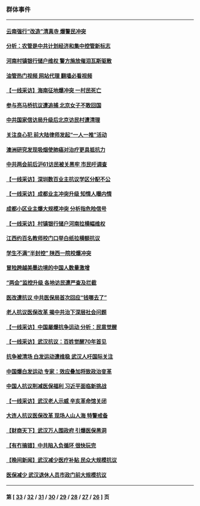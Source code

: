 ### 群体事件
---
#### [云南强行“改造”清真寺 爆警民冲突](../../pages/ncid279/n14005561.md?06030845) 
#### [分析：农管是中共计划经济和集中控管新标志](../../pages/ncid279/n14000665.md?06030845) 
#### [河南村镇银行储户维权 警方施放催泪瓦斯驱散](../../pages/ncid279/n13998750.md?06030845) 
#### [油管热门视频 网站代理 翻墙必看视频](http://138.2.39.72:81/youtube.html?epic-marker?06030845)
#### [【一线采访】海南征地爆冲突 一村民死亡](../../pages/ncid279/n13989137.md?06030845) 
#### [参与亮马桥抗议遭追捕 北京女子不敢回国](../../pages/ncid279/n13985420.md?06030845) 
#### [中共国家信访局升级后北京访民村遭清理](../../pages/ncid279/n13984826.md?06030845) 
#### [关注良心犯 前大陆律师发起“一人一推”活动](../../pages/ncid279/n13980524.md?06030845) 
#### [澳洲研究发现吸烟使肺癌对治疗更具抵抗力](../../pages/ncid279/n13977762.md?06030845) 
#### [中共两会前后沪61访民被关黑牢 市民吁调查](../../pages/ncid279/n13976054.md?06030845) 
#### [【一线采访】深圳数百业主抗议学区分配不公](../../pages/ncid279/n13976680.md?06030845) 
#### [【一线采访】成都业主冲突升级 知情人曝内情](../../pages/ncid279/n13965289.md?06030845) 
#### [成都小区业主爆大规模冲突 分析指危险信号](../../pages/ncid279/n13964520.md?06030845) 
#### [【一线采访】村镇银行储户河南拉横幅维权](../../pages/ncid279/n13964555.md?06030845) 
#### [江西约百名教师校门口举白纸拉横额抗议](../../pages/ncid279/n13958579.md?06030845) 
#### [学生不满“半封控” 陕西一院校爆冲突](../../pages/ncid279/n13946647.md?06030845) 
#### [冒险跨越美墨边境的中国人数量激增](../../pages/ncid279/n13946742.md?06030845) 
#### [“两会”监控升级 各地访民遭严查及拦截](../../pages/ncid279/n13942702.md?06030845) 
#### [医改遭抗议 中共医保局首次回应“钱哪去了”](../../pages/ncid279/n13938290.md?06030845) 
#### [老人抗议医保改革 揭中共治下深层社会问题](../../pages/ncid279/n13934963.md?06030845) 
#### [【一线采访】中国屡爆抗争运动 分析：民意觉醒](../../pages/ncid279/n13934024.md?06030845) 
#### [【一线采访】武汉抗议：百姓觉醒70年首见](../../pages/ncid279/n13931265.md?06030845) 
#### [抗争被清场 白发运动遭维稳 武汉人吁国际关注](../../pages/ncid279/n13931147.md?06030845) 
#### [中国爆白发运动 专家：效应叠加将致政治变革](../../pages/ncid279/n13931004.md?06030845) 
#### [中国人抗议削减医保福利 习近平面临新挑战](../../pages/ncid279/n13930530.md?06030845) 
#### [【一线采访】武汉老人示威 辛亥革命馆关闭](../../pages/ncid279/n13930368.md?06030845) 
#### [大连人抗议医保改革 现场人山人海 特警戒备](../../pages/ncid279/n13930248.md?06030845) 
#### [【财商天下】武汉万人围政府 引爆医保黑洞](../../pages/ncid279/n13927281.md?06030845) 
#### [【有冇搞错】中共陷入负循环 很快玩完](../../pages/ncid279/n13926140.md?06030845) 
#### [【晚间新闻】武汉减少医疗补贴 民众大规模抗议](../../pages/ncid279/n13925524.md?06030845) 
#### [医保减少 武汉退休人员市政门前大规模抗议](../../pages/ncid279/n13925389.md?06030845) 

---
#### 第 [ [33](./33.md?06030845) / [32](./32.md?06030845) / [31](./31.md?06030845) / [30](./30.md?06030845) / [29](./29.md?06030845) / [28](./28.md?06030845) / [27](./27.md?06030845) / [26](./26.md?06030845) ] 页
